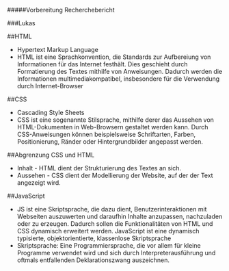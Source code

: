 #####Vorbereitung Recherchebericht

###Lukas

##HTML

* Hypertext Markup Language
* HTML ist eine Sprachkonvention, die Standards zur Aufbereiung von Informationen für das Internet festhält. Dies geschieht durch Formatierung des Textes mithilfe von Anweisungen. Dadurch werden die Informationen multimediakompatibel, insbesondere für die Verwendung durch Internet-Browser


##CSS

* Cascading Style Sheets
* CSS ist eine sogenannte Stilsprache, mithilfe derer das Aussehen von HTML-Dokumenten in Web-Browsern gestaltet werden kann. Durch CSS-Anweisungen können beispielsweise Schriftarten, Farben, Positionierung, Ränder oder Hintergrundbilder angepasst werden.

##Abgrenzung CSS und HTML

* Inhalt - HTML dient der Strukturierung des Textes an sich.
* Aussehen - CSS dient der Modellierung der Website, auf der der Text angezeigt wird.


##JavaScript

* JS ist eine Skriptsprache, die dazu dient, Benutzerinteraktionen mit Webseiten auszuwerten und daraufhin Inhalte anzupassen, nachzuladen oder zu erzeugen. Dadurch sollen die Funktionalitäten von HTML und CSS dynamisch erweitert werden. JavaScript ist eine dynamisch typisierte, objektorientierte, klassenlose Skriptsprache
* Skriptsprache: Eine Programmiersprache, die vor allem für kleine Programme verwendet wird und sich durch Interpreterausführung und oftmals entfallenden Deklarationszwang auszeichnen.


